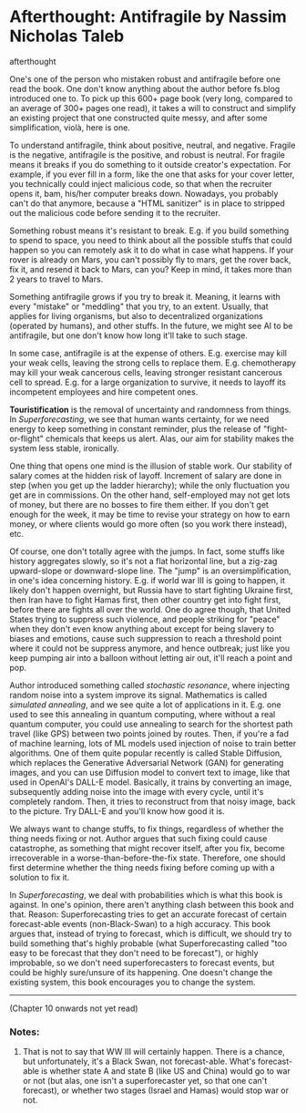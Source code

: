 # Afterthought: Antifragile by Nassim Nicholas Taleb
afterthought

One's one of the person who mistaken robust and antifragile before one read the book. One don't know anything about the author before fs.blog introduced one to. To pick up this 600+ page book (very long, compared to an average of 300+ pages one read), it takes a will to construct and simplify an existing project that one constructed quite messy, and after some simplification, violà, here is one. 

To understand antifragile, think about positive, neutral, and negative. Fragile is the negative, antifragile is the positive, and robust is neutral. For fragile means it breaks if you do something to it outside creator's expectation. For example, if you ever fill in a form, like the one that asks for your cover letter, you technically could inject malicious code, so that when the recruiter opens it, bam, his/her computer breaks down. Nowadays, you probably can't do that anymore, because a "HTML sanitizer" is in place to stripped out the malicious code before sending it to the recruiter. 

Something robust means it's resistant to break. E.g. if you build something to spend to space, you need to think about all the possible stuffs that could happen so you can remotely ask it to do what in case what happens. If your rover is already on Mars, you can't possibly fly to mars, get the rover back, fix it, and resend it back to Mars, can you? Keep in mind, it takes more than 2 years to travel to Mars. 

Something antifragile grows if you try to break it. Meaning, it learns with every "mistake" or "meddling" that you try, to an extent. Usually, that applies for living organisms, but also to decentralized organizations (operated by humans), and other stuffs. In the future, we might see AI to be antifragile, but one don't know how long it'll take to such stage. 

In some case, antifragile is at the expense of others. E.g. exercise may kill your weak cells, leaving the strong cells to replace them. E.g. chemotherapy may kill your weak cancerous cells, leaving stronger resistant cancerous cell to spread. E.g. for a large organization to survive, it needs to layoff its incompetent employees and hire competent ones. 

**Touristification** is the removal of uncertainty and randomness from things. In _Superforecasting_, we see that human wants certainty, for we need energy to keep something in constant reminder, plus the release of "fight-or-flight" chemicals that keeps us alert. Alas, our aim for stability makes the system less stable, ironically. 

One thing that opens one mind is the illusion of stable work. Our stability of salary comes at the hidden risk of layoff. Increment of salary are done in step (when you get up the ladder hierarchy); while the only fluctuation you get are in commissions. On the other hand, self-employed may not get lots of money, but there are no bosses to fire them either. If you don't get enough for the week, it may be time to revise your strategy on how to earn money, or where clients would go more often (so you work there instead), etc. 

Of course, one don't totally agree with the jumps. In fact, some stuffs like history aggregates slowly, so it's not a flat horizontal line, but a zig-zag upward-slope or downward-slope line. The "jump" is an oversimplification, in one's idea concerning history. E.g. if world war III is going to happen, it likely don't happen overnight, but Russia have to start fighting Ukraine first, then Iran have to fight Hamas first, then other country get into fight first, before there are fights all over the world. One do agree though, that United States trying to suppress such violence, and people striking for "peace" when they don't even know anything about except for being slavery to biases and emotions, cause such suppression to reach a threshold point where it could not be suppress anymore, and hence outbreak; just like you keep pumping air into a balloon without letting air out, it'll reach a point and pop. 

Author introduced something called _stochastic resonance_, where injecting random noise into a system improve its signal. Mathematics is called _simulated annealing_, and we see quite a lot of applications in it. E.g. one used to see this annealing in quantum computing, where without a real quantum computer, you could use annealing to search for the shortest path travel (like GPS) between two points joined by routes. Then, if you're a fad of machine learning, lots of ML models used injection of noise to train better algorithms. One of them quite popular recently is called Stable Diffusion, which replaces the Generative Adversarial Network (GAN) for generating images, and you can use Diffusion model to convert text to image, like that used in OpenAI's DALL-E model. Basically, it trains by converting an image, subsequently adding noise into the image with every cycle, until it's completely random. Then, it tries to reconstruct from that noisy image, back to the picture. Try DALL-E and you'll know how good it is. 

We always want to change stuffs, to fix things, regardless of whether the thing needs fixing or not. Author argues that such fixing could cause catastrophe, as something that might recover itself, after you fix, become irrecoverable in a worse-than-before-the-fix state. Therefore, one should first determine whether the thing needs fixing before coming up with a solution to fix it. 

In _Superforecasting_, we deal with probabilities which is what this book is against. In one's opinion, there aren't anything clash between this book and that. Reason: Superforecasting tries to get an accurate forecast of certain forecast-able events (non-Black-Swan) to a high accuracy. This book argues that, instead of trying to forecast, which is difficult, we should try to build something that's highly probable (what Superforecasting called "too easy to be forecast that they don't need to be forecast"), or highly improbable, so we don't need superforecasters to forecast events, but could be highly sure/unsure of its happening. One doesn't change the existing system, this book encourages you to change the system. 

---
(Chapter 10 onwards not yet read)


### Notes: 
1. That is not to say that WW III will certainly happen. There is a chance, but unfortunately, it's a Black Swan, not forecast-able. What's forecast-able is whether state A and state B (like US and China) would go to war or not (but alas, one isn't a superforecaster yet, so that one can't forecast), or whether two stages (Israel and Hamas) would stop war or not. 


